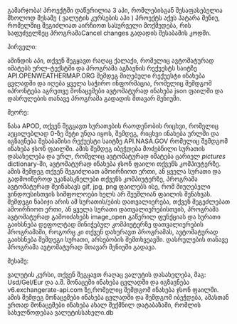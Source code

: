 გამარჯობა! პროექტში დაწერილია 3 აპი, რომლებისგან შესაფასებელია მხოლოდ მესამე ( ვალუტის კურსების აპი )
პროექტს აქვს პატარა მენიუ, რომელშიც შეგიძლიათ აირჩიოთ სასურველი მოქმედება, რის საფუძველზეც პროგრამაCancel changes
გადადის შესაბამის კოდში. 

პირველი: 

ამინდის აპი, თქვენ შეგყავთ რაღაც ქალაქი, რომელიც ავტომატურად 
იმატებს ურლ-ტექსტში და პროგრამა აგზავნის რექუესტს საიტზე API.OPENWEATHERMAP.ORG
შემდეგ მიღებული რექუესტი ინახება ცვლადში და იღება ყველა საჭირო ინფორმაცია, რომელიც შემდგომ იპრონტება
აგრეთვე მონაცემები ავტომატურად ინახება json ფაილში და დასრულების თანავე პროგრამა გადადის მთავარ მენიუში.

მეორე:

ნასა APOD, თქვენ შეგყავთ სურათების რაოდენობის რიცხვი, რომელიც აუცილებლად 0-ზე მეტი უნდა იყოს, შემდეგ,
რიცხვი ინახება ურლში და იგზავნება შესაბამისი რექუესტი საიტზე API.NASA.GOV
რომელიც შემდგომ ინახება ჯსონ ფაილში. ამის შემდეგ იბეჭდება მოძებნილი სურათის დასახელება და ურლ,
რომელიც ავტომატურად იმატება ცარიელ *pictures* dictionary-ში, ავტომატურად ინახება ჯსონ ფაილი თქვენს კომპიუტერზე.
ამის შემდეგ თქვენ შეგიძლიათ ამოირჩიოთ ერთი, ან ყველა სურათი და გადმოიწეროდ უკანასკნელები თქვენს კომპიუტერზე,
პროგრამა ავტომატურად შეინახავს gif, jpg, png ფაილებს ისე, რომ მიუღებელი ვინდოუსისთვის სიმფოლოები ხელს არ შეუშლიან
ფაილის შენახვას. შემდეგი ნაბიჯი არის ამ სურათის/ების დათვალიერება, თქვენ შეგეძლებათ ამოირჩიოთ ერთი, ან ყველა სურათი 
დათვალიერებისთვის, პროგრამა ავტომატურად გამოიძახებს image_open გაწერილ ფუნქციას და სურათი გაიხსნება დეფოლტად მინიჭებულ
კომპიუტერზე დათვალიერების პროგრამაში, როგორც კი თქვენ დახურავთ პროგრამას, ავტომატურად გაიხსნება შემდეგი სურათი,
არსებობის შემთხვეავში. დასრულების თანავე პროგრამა ავტომატურად მთავარ მენიუში გადავა.

მესამე:

ვალუტის კურსი, თქვენ შეგყავთ რაღაც ვალუტის დასახელება, მაგ: Usd/Gel/Eur და ა.შ. მონაცემი ინახება ცვლადში
და იგზავნება v6.exchangerate-api.com ზე,რომელიც შემდგომ ინახება ჯსონ ფაილში. ამის შემდეგ მონაცემები ინახება ცვლადში 
და შემდგომ იბეჭდება, ამასთან ერთად მონაცემები ინახება ახალ შექმნილ დატაბაზაში, რომლის სახელწოდებაა ვალუტისსახელი.db
